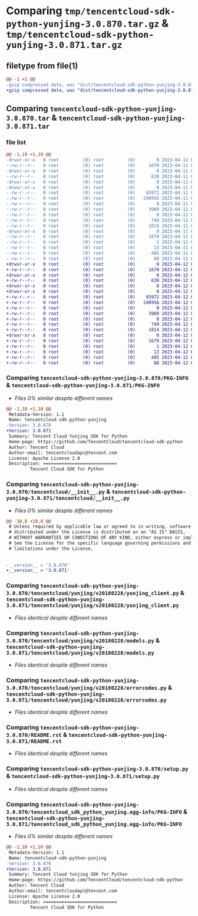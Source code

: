 # Comparing `tmp/tencentcloud-sdk-python-yunjing-3.0.870.tar.gz` & `tmp/tencentcloud-sdk-python-yunjing-3.0.871.tar.gz`

## filetype from file(1)

```diff
@@ -1 +1 @@
-gzip compressed data, was "dist/tencentcloud-sdk-python-yunjing-3.0.870.tar", last modified: Tue Apr 11 04:04:47 2023, max compression
+gzip compressed data, was "dist/tencentcloud-sdk-python-yunjing-3.0.871.tar", last modified: Wed Apr 12 00:48:08 2023, max compression
```

## Comparing `tencentcloud-sdk-python-yunjing-3.0.870.tar` & `tencentcloud-sdk-python-yunjing-3.0.871.tar`

### file list

```diff
@@ -1,19 +1,19 @@
-drwxr-xr-x   0 root         (0) root         (0)        0 2023-04-11 04:04:47.000000 tencentcloud-sdk-python-yunjing-3.0.870/
--rw-r--r--   0 root         (0) root         (0)     1679 2023-04-11 04:04:47.000000 tencentcloud-sdk-python-yunjing-3.0.870/PKG-INFO
-drwxr-xr-x   0 root         (0) root         (0)        0 2023-04-11 04:04:47.000000 tencentcloud-sdk-python-yunjing-3.0.870/tencentcloud/
--rw-r--r--   0 root         (0) root         (0)      630 2023-04-11 04:04:46.000000 tencentcloud-sdk-python-yunjing-3.0.870/tencentcloud/__init__.py
-drwxr-xr-x   0 root         (0) root         (0)        0 2023-04-11 04:04:47.000000 tencentcloud-sdk-python-yunjing-3.0.870/tencentcloud/yunjing/
-drwxr-xr-x   0 root         (0) root         (0)        0 2023-04-11 04:04:47.000000 tencentcloud-sdk-python-yunjing-3.0.870/tencentcloud/yunjing/v20180228/
--rw-r--r--   0 root         (0) root         (0)    93972 2023-04-11 04:04:46.000000 tencentcloud-sdk-python-yunjing-3.0.870/tencentcloud/yunjing/v20180228/yunjing_client.py
--rw-r--r--   0 root         (0) root         (0)   240956 2023-04-11 04:04:46.000000 tencentcloud-sdk-python-yunjing-3.0.870/tencentcloud/yunjing/v20180228/models.py
--rw-r--r--   0 root         (0) root         (0)        0 2023-04-11 04:04:46.000000 tencentcloud-sdk-python-yunjing-3.0.870/tencentcloud/yunjing/v20180228/__init__.py
--rw-r--r--   0 root         (0) root         (0)     3960 2023-04-11 04:04:46.000000 tencentcloud-sdk-python-yunjing-3.0.870/tencentcloud/yunjing/v20180228/errorcodes.py
--rw-r--r--   0 root         (0) root         (0)        0 2023-04-11 04:04:46.000000 tencentcloud-sdk-python-yunjing-3.0.870/tencentcloud/yunjing/__init__.py
--rw-r--r--   0 root         (0) root         (0)      749 2023-04-11 04:04:46.000000 tencentcloud-sdk-python-yunjing-3.0.870/README.rst
--rw-r--r--   0 root         (0) root         (0)     1014 2023-04-11 04:04:46.000000 tencentcloud-sdk-python-yunjing-3.0.870/setup.py
-drwxr-xr-x   0 root         (0) root         (0)        0 2023-04-11 04:04:47.000000 tencentcloud-sdk-python-yunjing-3.0.870/tencentcloud_sdk_python_yunjing.egg-info/
--rw-r--r--   0 root         (0) root         (0)     1679 2023-04-11 04:04:47.000000 tencentcloud-sdk-python-yunjing-3.0.870/tencentcloud_sdk_python_yunjing.egg-info/PKG-INFO
--rw-r--r--   0 root         (0) root         (0)        1 2023-04-11 04:04:47.000000 tencentcloud-sdk-python-yunjing-3.0.870/tencentcloud_sdk_python_yunjing.egg-info/dependency_links.txt
--rw-r--r--   0 root         (0) root         (0)       13 2023-04-11 04:04:47.000000 tencentcloud-sdk-python-yunjing-3.0.870/tencentcloud_sdk_python_yunjing.egg-info/top_level.txt
--rw-r--r--   0 root         (0) root         (0)      485 2023-04-11 04:04:47.000000 tencentcloud-sdk-python-yunjing-3.0.870/tencentcloud_sdk_python_yunjing.egg-info/SOURCES.txt
--rw-r--r--   0 root         (0) root         (0)       88 2023-04-11 04:04:47.000000 tencentcloud-sdk-python-yunjing-3.0.870/setup.cfg
+drwxr-xr-x   0 root         (0) root         (0)        0 2023-04-12 00:48:08.000000 tencentcloud-sdk-python-yunjing-3.0.871/
+-rw-r--r--   0 root         (0) root         (0)     1679 2023-04-12 00:48:08.000000 tencentcloud-sdk-python-yunjing-3.0.871/PKG-INFO
+drwxr-xr-x   0 root         (0) root         (0)        0 2023-04-12 00:48:08.000000 tencentcloud-sdk-python-yunjing-3.0.871/tencentcloud/
+-rw-r--r--   0 root         (0) root         (0)      630 2023-04-12 00:48:08.000000 tencentcloud-sdk-python-yunjing-3.0.871/tencentcloud/__init__.py
+drwxr-xr-x   0 root         (0) root         (0)        0 2023-04-12 00:48:08.000000 tencentcloud-sdk-python-yunjing-3.0.871/tencentcloud/yunjing/
+drwxr-xr-x   0 root         (0) root         (0)        0 2023-04-12 00:48:08.000000 tencentcloud-sdk-python-yunjing-3.0.871/tencentcloud/yunjing/v20180228/
+-rw-r--r--   0 root         (0) root         (0)    93972 2023-04-12 00:48:08.000000 tencentcloud-sdk-python-yunjing-3.0.871/tencentcloud/yunjing/v20180228/yunjing_client.py
+-rw-r--r--   0 root         (0) root         (0)   240956 2023-04-12 00:48:08.000000 tencentcloud-sdk-python-yunjing-3.0.871/tencentcloud/yunjing/v20180228/models.py
+-rw-r--r--   0 root         (0) root         (0)        0 2023-04-12 00:48:08.000000 tencentcloud-sdk-python-yunjing-3.0.871/tencentcloud/yunjing/v20180228/__init__.py
+-rw-r--r--   0 root         (0) root         (0)     3960 2023-04-12 00:48:08.000000 tencentcloud-sdk-python-yunjing-3.0.871/tencentcloud/yunjing/v20180228/errorcodes.py
+-rw-r--r--   0 root         (0) root         (0)        0 2023-04-12 00:48:08.000000 tencentcloud-sdk-python-yunjing-3.0.871/tencentcloud/yunjing/__init__.py
+-rw-r--r--   0 root         (0) root         (0)      749 2023-04-12 00:48:08.000000 tencentcloud-sdk-python-yunjing-3.0.871/README.rst
+-rw-r--r--   0 root         (0) root         (0)     1014 2023-04-12 00:48:08.000000 tencentcloud-sdk-python-yunjing-3.0.871/setup.py
+drwxr-xr-x   0 root         (0) root         (0)        0 2023-04-12 00:48:08.000000 tencentcloud-sdk-python-yunjing-3.0.871/tencentcloud_sdk_python_yunjing.egg-info/
+-rw-r--r--   0 root         (0) root         (0)     1679 2023-04-12 00:48:08.000000 tencentcloud-sdk-python-yunjing-3.0.871/tencentcloud_sdk_python_yunjing.egg-info/PKG-INFO
+-rw-r--r--   0 root         (0) root         (0)        1 2023-04-12 00:48:08.000000 tencentcloud-sdk-python-yunjing-3.0.871/tencentcloud_sdk_python_yunjing.egg-info/dependency_links.txt
+-rw-r--r--   0 root         (0) root         (0)       13 2023-04-12 00:48:08.000000 tencentcloud-sdk-python-yunjing-3.0.871/tencentcloud_sdk_python_yunjing.egg-info/top_level.txt
+-rw-r--r--   0 root         (0) root         (0)      485 2023-04-12 00:48:08.000000 tencentcloud-sdk-python-yunjing-3.0.871/tencentcloud_sdk_python_yunjing.egg-info/SOURCES.txt
+-rw-r--r--   0 root         (0) root         (0)       88 2023-04-12 00:48:08.000000 tencentcloud-sdk-python-yunjing-3.0.871/setup.cfg
```

### Comparing `tencentcloud-sdk-python-yunjing-3.0.870/PKG-INFO` & `tencentcloud-sdk-python-yunjing-3.0.871/PKG-INFO`

 * *Files 0% similar despite different names*

```diff
@@ -1,10 +1,10 @@
 Metadata-Version: 1.1
 Name: tencentcloud-sdk-python-yunjing
-Version: 3.0.870
+Version: 3.0.871
 Summary: Tencent Cloud Yunjing SDK for Python
 Home-page: https://github.com/TencentCloud/tencentcloud-sdk-python
 Author: Tencent Cloud
 Author-email: tencentcloudapi@tencent.com
 License: Apache License 2.0
 Description: ============================
         Tencent Cloud SDK for Python
```

### Comparing `tencentcloud-sdk-python-yunjing-3.0.870/tencentcloud/__init__.py` & `tencentcloud-sdk-python-yunjing-3.0.871/tencentcloud/__init__.py`

 * *Files 0% similar despite different names*

```diff
@@ -10,8 +10,8 @@
 # Unless required by applicable law or agreed to in writing, software
 # distributed under the License is distributed on an "AS IS" BASIS,
 # WITHOUT WARRANTIES OR CONDITIONS OF ANY KIND, either express or implied.
 # See the License for the specific language governing permissions and
 # limitations under the License.
 
 
-__version__ = '3.0.870'
+__version__ = '3.0.871'
```

### Comparing `tencentcloud-sdk-python-yunjing-3.0.870/tencentcloud/yunjing/v20180228/yunjing_client.py` & `tencentcloud-sdk-python-yunjing-3.0.871/tencentcloud/yunjing/v20180228/yunjing_client.py`

 * *Files identical despite different names*

### Comparing `tencentcloud-sdk-python-yunjing-3.0.870/tencentcloud/yunjing/v20180228/models.py` & `tencentcloud-sdk-python-yunjing-3.0.871/tencentcloud/yunjing/v20180228/models.py`

 * *Files identical despite different names*

### Comparing `tencentcloud-sdk-python-yunjing-3.0.870/tencentcloud/yunjing/v20180228/errorcodes.py` & `tencentcloud-sdk-python-yunjing-3.0.871/tencentcloud/yunjing/v20180228/errorcodes.py`

 * *Files identical despite different names*

### Comparing `tencentcloud-sdk-python-yunjing-3.0.870/README.rst` & `tencentcloud-sdk-python-yunjing-3.0.871/README.rst`

 * *Files identical despite different names*

### Comparing `tencentcloud-sdk-python-yunjing-3.0.870/setup.py` & `tencentcloud-sdk-python-yunjing-3.0.871/setup.py`

 * *Files identical despite different names*

### Comparing `tencentcloud-sdk-python-yunjing-3.0.870/tencentcloud_sdk_python_yunjing.egg-info/PKG-INFO` & `tencentcloud-sdk-python-yunjing-3.0.871/tencentcloud_sdk_python_yunjing.egg-info/PKG-INFO`

 * *Files 0% similar despite different names*

```diff
@@ -1,10 +1,10 @@
 Metadata-Version: 1.1
 Name: tencentcloud-sdk-python-yunjing
-Version: 3.0.870
+Version: 3.0.871
 Summary: Tencent Cloud Yunjing SDK for Python
 Home-page: https://github.com/TencentCloud/tencentcloud-sdk-python
 Author: Tencent Cloud
 Author-email: tencentcloudapi@tencent.com
 License: Apache License 2.0
 Description: ============================
         Tencent Cloud SDK for Python
```

